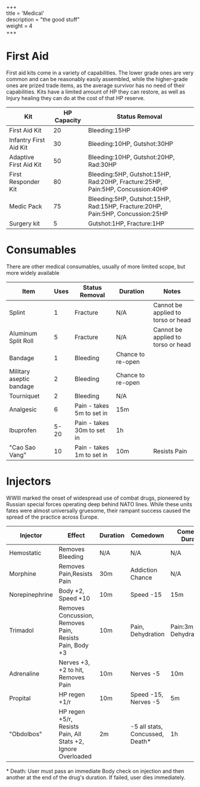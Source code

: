 +++   
title = 'Medical'   
description = "the good stuff"   
weight = 4  
+++   

# First Aid
First aid kits come in a variety of capabilities. The lower grade ones are very common and can be reasonably easily assembled, while the higher-grade ones are prized trade items, as the average survivor has no need of their capabilities. Kits have a limited amount of HP they can restore, as well as Injury healing they can do at the cost of that HP reserve.

| Kit                    | HP Capacity | Status Removal                                                                |
| ---------------------- | ----------- | ----------------------------------------------------------------------------- |
| First Aid Kit          | 20          | Bleeding:15HP                                                                 |
| Infantry First Aid Kit | 30          | Bleeding:10HP, Gutshot:30HP                                                   |
| Adaptive First Aid Kit | 50          | Bleeding:10HP, Gutshot:20HP, Rad:30HP                                         |
| First Responder Kit    | 80          | Bleeding:5HP, Gutshot:15HP, Rad:20HP, Fracture:25HP, Pain:5HP, Concussion:40HP|
| Medic Pack             | 75          | Bleeding:5HP, Gutshot:15HP, Rad:15HP, Fracture:20HP, Pain:5HP, Concussion:25HP|
| Surgery kit            | 5           | Gutshot:1HP, Fracture:1HP                                                     |

# Consumables
There are other medical consumables, usually of more limited scope, but more widely available

| Item                     | Uses | Status Removal             | Duration          | Notes                              |
| ------------------------ | ---- | -------------------------- | ----------------- | ---------------------------------- |
| Splint                   | 1    | Fracture                   | N/A               | Cannot be applied to torso or head |
| Aluminum Split Roll      | 5    | Fracture                   | N/A               | Cannot be applied to torso or head |
| Bandage                  | 1    | Bleeding                   | Chance to re-open |                                    |
| Military aseptic bandage | 2    | Bleeding                   | Chance to re-open |                                    |
| Tourniquet               | 2    | Bleeding                   | N/A               |                                    |
| Analgesic                | 6    | Pain - takes 5m to set in  | 15m               |                                    |
| Ibuprofen                | 5-20 | Pain - takes 30m to set in | 1h                |                                    |
| "Cao Sao Vang"           | 10   | Pain - takes 1m to set in  | 10m               | Resists  Pain                      |

# Injectors
WWIII marked the onset of widespread use of combat drugs, pioneered by Russian special forces operating deep behind NATO lines. While these units fates were almost universally gruesome, their rampant success caused the spread of the practice across Europe.

| Injector       | Effect                                                       | Duration | Comedown                          | Comedown Duration        |
| -------------- | ------------------------------------------------------------ | -------- | --------------------------------- | ------------------------ |
| Hemostatic     | Removes Bleeding                                             | N/A      | N/A                               | N/A                      |
| Morphine       | Removes Pain,Resists Pain                                    | 30m      | Addiction Chance                  | N/A                      |
| Norepinephrine | Body +2, Speed +10                                           | 10m      | Speed -15                         | 15m                      |
| Trimadol       | Removes Concussion, Removes Pain, Resists Pain, Body +3      | 10m      | Pain, Dehydration                 | Pain:3m, Dehydration:N/A |
| Adrenaline     | Nerves +3, +2 to hit, Removes Pain                           | 10m      | Nerves -5                         | 10m                      |
| Propital       | HP regen +1/r                                                | 10m      | Speed -15, Nerves -5              | 5m                       |
| "Obdolbos"     | HP regen +5/r, Resists Pain, All Stats +2, Ignore Overloaded | 2m       | \-5 all stats, Concussed, Death\* | 1h                       |

\* Death: User must pass an immediate Body check on injection and then another at the end of the drug's duration. If failed, user dies immediately.